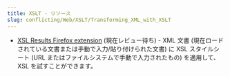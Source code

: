 ```yaml
---
title: XSLT - リソース
slug: conflicting/Web/XSLT/Transforming_XML_with_XSLT
---
```


- [XSL Results Firefox extension](https://addons.mozilla.org/ja/firefox/addon/xsl-results/) (現在レビュー待ち) - XML 文書 (現在ロードされている文書または手動で入力/貼り付けられた文書) に XSL スタイルシート (URL またはファイルシステムで手動で入力されたもの) を適用して、XSL を試すことができます。
